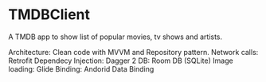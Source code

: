 # TMDBClient

A TMDB app to show list of popular movies, tv shows and artists.

Architecture: Clean code with MVVM and Repository pattern.
Network calls: Retrofit
Dependecy Injection: Dagger 2
DB: Room DB (SQLite)
Image loading: Glide
Binding: Andorid Data Binding
